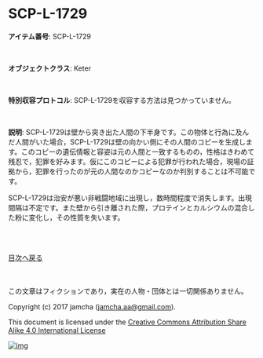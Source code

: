 # SCP-L-1729

**アイテム番号**: SCP-L-1729  

<br>  

**オブジェクトクラス**: Keter  

<br>  

**特別収容プロトコル**: SCP-L-1729を収容する方法は見つかっていません。  

<br>  

**説明**: SCP-L-1729は壁から突き出た人間の下半身です。この物体と行為に及んだ人間がいた場合，SCP-L-1729は壁の向かい側にその人間のコピーを生成します。このコピーの遺伝情報と容姿は元の人間と一致するものの，性格はきわめて残忍で，犯罪を好みます。仮にこのコピーによる犯罪が行われた場合，現場の証拠から，犯罪を行ったのが元の人間なのかコピーなのか判別することは不可能です。  

SCP-L-1729は治安が悪い非戦闘地域に出現し，数時間程度で消失します。出現間隔は不定です。また壁から引き離された際，プロテインとカルシウムの混合した粉に変化し，その性質を失います。  

<br>  
<br>  

[目次へ戻る](https://github.com/jamcha-aa/SCP/blob/master/README.md)  

<br>  
<br>  
この文章はフィクションであり，実在の人物・団体とは一切関係ありません。  

Copyright (c) 2017 jamcha (jamcha.aa@gmail.com).  

This document is licensed under the [Creative Commons Attribution Share Alike 4.0 International License](http://creativecommons.org/licenses/by-sa/4.0/deed)  

[![img](http://i.creativecommons.org/l/by-sa/3.0/80x15.png)](http://creativecommons.org/licenses/by-sa/4.0/deed)